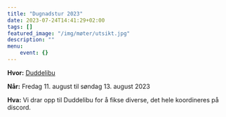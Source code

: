 ```yaml
---
title: "Dugnadstur 2023"
date: 2023-07-24T14:41:29+02:00
tags: []
featured_image: "/img/møter/utsikt.jpg"
description: ""
menu:
    event: {}
---
```


**Hvor:** [Duddelibu](https://www.google.com/maps/place/Duddelibu/@63.2825808,10.9020103,17z/data=!3m1!4b1!4m6!3m5!1s0x466d191f70285577:0x10af5c8a15ca8e47!8m2!3d63.2825784!4d10.9045852!16s%2Fg%2F11c2j9y7qp?entry=ttu)

**Når:** Fredag 11. august til søndag 13. august 2023

**Hva:** Vi drar opp til Duddelibu for å fikse diverse, det hele koordineres på discord.
